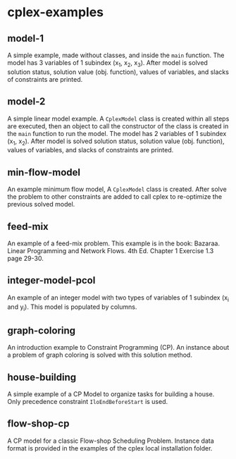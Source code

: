 # cplex-examples
 
## model-1
A simple example, made without classes, and inside the ```main``` function. The model has 3 variables of 1 subindex (x<sub>1</sub>, x<sub>2</sub>, x<sub>3</sub>). After model is solved solution status, solution value (obj. function), values of variables, and slacks of constraints are printed.

## model-2
A simple linear model example. A ```CplexModel``` class is created within all steps are executed, then an object to call the constructor of the class is created in the ```main``` function to run the model. The model has 2 variables of 1 subindex (x<sub>1</sub>, x<sub>2</sub>). After model is solved solution status, solution value (obj. function), values of variables, and slacks of constraints are printed.

## min-flow-model
An example minimum flow model, A ```CplexModel``` class is created. After solve the problem to other constraints are added to call cplex to re-optimize the previous solved model. 

## feed-mix
An example of a feed-mix problem. This example is in the book: Bazaraa. Linear Programming and Network Flows. 4th Ed. Chapter 1 Exercise 1.3 page 29-30.

## integer-model-pcol
An example of an integer model with two types of variables of 1 subindex (x<sub>i</sub> and y<sub>i</sub>). This model is populated by columns.

## graph-coloring
An introduction example to Constraint Programming (CP). An instance about a problem of graph coloring is solved with this solution method.

## house-building
A simple example of a CP Model to organize tasks for building a house. Only precedence constraint ```IloEndBeforeStart``` is used.

## flow-shop-cp
A CP model for a classic Flow-shop Scheduling Problem. Instance data format is provided in the examples of the cplex local installation folder.
